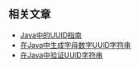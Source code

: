 ## 相关文章

+ [Java中的UUID指南](../../cs/docs/java-uuid/Java中的UUID指南.md)
+ [在Java中生成字母数字UUID字符串](../../cs/docs/java-uuid/在Java中生成字母数字UUID字符串.md)
+ [在Java中验证UUID字符串](../../cs/docs/java-uuid/在Java中验证UUID字符串.md)